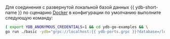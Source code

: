 Для соединения с развернутой локальной базой данных {{ ydb-short-name }} по сценарию [Docker](../../../../quickstart.md) в конфигурации по умолчанию  выполните следующую команду:

```bash
( export YDB_ANONYMOUS_CREDENTIALS=1 && cd ydb-go-examples && \
go run ./basic -ydb="grpc://localhost:{{ ydb-ports.grpc }}?database=/local" )
```
